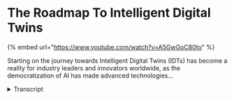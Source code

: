 # The Roadmap To Intelligent Digital Twins
{% embed url="https://www.youtube.com/watch?v=A5GwGoC80to" %}



Starting on the journey towards Intelligent Digital Twins (IDTs) has become a reality for industry leaders and innovators worldwide, as the democratization of AI has made advanced technologies...
<details>
<summary>Transcript</summary>Starting on the journey towards Intelligent Digital Twins (IDTs) has become a reality for industry leaders and innovators worldwide, as the democratization of AI has made advanced technologies...
in today's video we're embarking on an

in-depth exploration of intelligent

digital Twins or idts which are

transforming Industries worldwide thanks

to the democratization of AI

buckle up and let's Dive Right In

the first question that comes to mind is

what are intelligent digital twins

idts are not your average digital

counterparts

they are an advanced version of the

traditional digital twin which until now

have been largely passive

idts are active online goal seeking and

anticipatory consistently providing

real-time insights and predictions to

improve operational efficiency optimize

processes and minimize resource usage

by being active online goal seeking and

anticipatory idts transform the way we

perceive and handle data

they ate Us in making informed

data-driven decisions thus reducing

costs and enhancing overall performance

throughout the entire product life cycle

unlike traditional digital twins that do

not anticipate future events or just

actions to meet future goals idts are

predictive and proactive

they constantly run simulations of the

product's performance and predict future

Adverse Events

one exemplary technique of this

anticipatory capability is front running

simulation or FRS

McLaren for instance uses a digital twin

of their F1 car to gain real-time Data

Insights and make faster data-backed

decisions during races

from aerodynamics to powertrain Behavior

the digital twin takes into account

every single Factor making it an

indispensable part of the F1 racing

strategy

with FRS digital Twins and real-time

Telemetry data at their disposal F1

teams can optimize their race planning

and react quickly to ever-changing

conditions

this technology has revolutionized F1

racing improving the chances of success

on the track and enabling teams to adapt

to unforeseen circumstances mid-race

just imagine what this level of detailed

prediction and real-time strategic

decision-making can do for your business

it's not just a far-fetched Vision

anymore companies like XM Pro are

transforming this Vision into a reality

with XM Pro's intelligent digital twin

Suite you can slash operational

inefficiencies by 40 percent Empower

informed decision making and enjoy

seamless workflows across every business

aspect

with XM Pro intelligent digital twin

Suite stay competitive and Excel in your

industry

want to know more contact the XM protein

today
</details>
